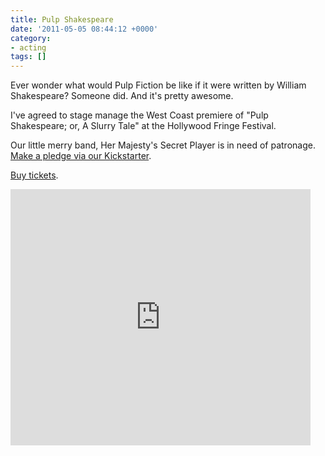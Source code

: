 ```yaml
---
title: Pulp Shakespeare
date: '2011-05-05 08:44:12 +0000'
category:
- acting
tags: []
---
```


Ever wonder what would Pulp Fiction be like if it were written by William
Shakespeare? Someone did. And it's pretty awesome.

I've agreed to stage manage the West Coast premiere of "Pulp Shakespeare; or, A
Slurry Tale" at the Hollywood Fringe Festival.

Our little merry band, Her Majesty's Secret Player is in need of patronage.
[Make a pledge via our
Kickstarter](http://www.kickstarter.com/projects/560939718/pulp-shakespeare).

[Buy tickets](http://www.hollywoodfringe.org/projects/466).

<iframe frameborder="0" height="410px"
src="http://www.kickstarter.com/projects/560939718/pulp-shakespeare/widget/video.html"
width="480px"></iframe>
